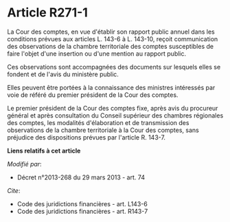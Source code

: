 # Article R271-1

La Cour des comptes, en vue d'établir son rapport public annuel dans les conditions prévues aux articles L. 143-6 à L.
143-10, reçoit communication des observations de la chambre territoriale des comptes susceptibles de faire l'objet d'une
insertion ou d'une mention au rapport public. 

Ces observations sont accompagnées des documents sur lesquels elles se fondent et de l'avis du ministère public. 

Elles peuvent être portées à la connaissance des ministres intéressés par voie de référé du premier président de la Cour des
comptes. 

Le premier président de la Cour des comptes fixe, après avis du procureur général et après consultation du Conseil supérieur
des chambres régionales des comptes, les modalités d'élaboration et de transmission des observations de la chambre
territoriale à la Cour des comptes, sans préjudice des dispositions prévues par l'article R. 143-7.

**Liens relatifs à cet article**

_Modifié par_:

  - Décret n°2013-268 du 29 mars 2013 - art. 74

_Cite_:

  - Code des juridictions financières - art. L143-6
  - Code des juridictions financières - art. R143-7
